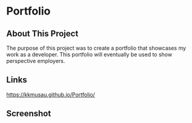 # Portfolio

## About This Project


The purpose of this project was to create a portfolio that showcases my work as a developer. This portfolio will eventually be used to show perspective employers.

## Links

<https://kkmusau.github.io/Portfolio/>

## Screenshot